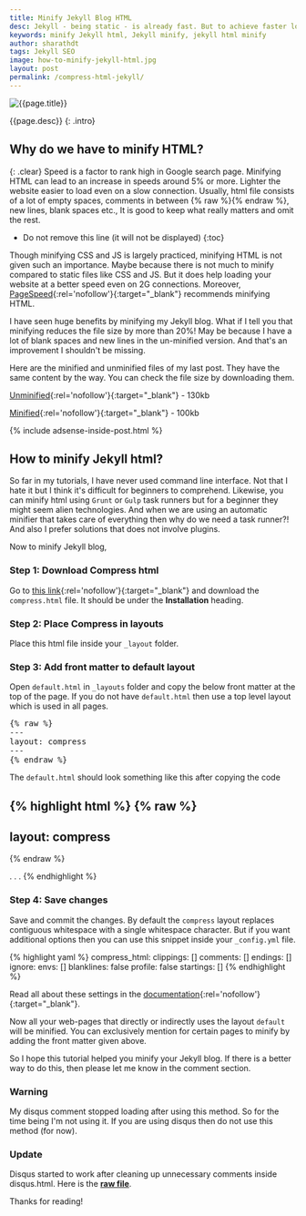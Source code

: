 ```yaml
---
title: Minify Jekyll Blog HTML
desc: Jekyll - being static - is already fast. But to achieve faster loading speed we can minify the html. Minifying CSS and JS is already in practice but compressing html is not practiced by everyone. But Jekyll posts and pages are in markdown and you may not be able to minify all of them using a tool. Jekyll html minify is important for loading websites in a lightning speed. 
keywords: minify Jekyll html, Jekyll minify, jekyll html minify
author: sharathdt
tags: Jekyll SEO
image: how-to-minify-jekyll-html.jpg
layout: post
permalink: /compress-html-jekyll/
---
```


<img alt="{{page.title}}" title="{{page.title}}" itemprop="thumbnailUrl" class="left half noborder" src="/thumbs/{{page.image}}">

<i class="fa fa-quote-left fa-3x fa-pull-left fa-border"></i>{{page.desc}}
{: .intro}

## Why do we have to minify HTML?
{: .clear}
Speed is a factor to rank high in Google search page. Minifying HTML can lead to an increase in speeds around 5% or more. Lighter the website easier to load even on a slow connection. Usually, html file consists of a lot of empty spaces, comments in between {% raw %}<!-- and -->{% endraw %}, new lines, blank spaces etc., It is good to keep what really matters and omit the rest.

<div class="clear"></div>   


* Do not remove this line (it will not be displayed) 
{:toc}


Though minifying CSS and JS is largely practiced, minifying HTML is not given such an importance. Maybe because there is not much to minify compared to static files like CSS and JS. But it does help loading your website at a better speed even on 2G connections. Moreover, [PageSpeed](https://developers.google.com/speed/pagespeed/insights/){:rel='nofollow'}{:target="_blank"} recommends minifying HTML.

I have seen huge benefits by minifying my Jekyll blog. What if I tell you that minifying reduces the file size by more than 20%! May be because I have a lot of blank spaces and new lines in the un-minified version. And that's an improvement I shouldn't be missing.

Here are the minified and unminified files of my last post. They have the same content by the way. You can check the file size by downloading them.

[Unminified](/data/view-source_blog.webjeda.com_how-to-fetch-first-image-from-jekyll-post.html){:rel='nofollow'}{:target="_blank"} - 130kb

[Minified](/data/view-source_blog.webjeda.com_how-to-fetch-first-image-from-jekyll-post-minified.html){:rel='nofollow'}{:target="_blank"} - 100kb

{% include adsense-inside-post.html %}

## How to minify Jekyll html?

So far in my tutorials, I have never used command line interface. Not that I hate it but I think it's difficult for beginners to comprehend. Likewise, you can minify html using ```Grunt``` or ```Gulp``` task runners but for a beginner they might seem alien technologies. And when we are using an automatic minifier that takes care of everything then why do we need a task runner?! And also I prefer solutions that does not involve plugins.

Now to minify Jekyll blog, 

### Step 1: Download Compress html
Go to [this link](http://jch.penibelst.de/){:rel='nofollow'}{:target="_blank"} and download the ```compress.html``` file. It should be under the **Installation** heading. 

### Step 2: Place Compress in layouts
Place this html file inside your ```_layout``` folder.

### Step 3: Add front matter to default layout
Open ```default.html``` in ```_layouts``` folder and copy the below front matter at the top of the page. If you do not have ```default.html``` then use a top level layout which is used in all pages.

<pre>{% raw %}
---
layout: compress
---
{% endraw %}</pre>

The ```default.html``` should look something like this after copying the code

{% highlight html %}
{% raw %}
---
layout: compress
---
{% endraw %}
<!DOCTYPE html>
<html>
.
.
.

</html>
{% endhighlight %}



### Step 4: Save changes
Save and commit the changes. By default the ```compress``` layout replaces contiguous whitespace with a single whitespace character. But if you want additional options then you can use this snippet inside your ```_config.yml``` file.

{% highlight yaml %}
compress_html:
    clippings: []
    comments: []
    endings: []
    ignore:
    envs: []
    blanklines: false
    profile: false
    startings: []
{% endhighlight %}


Read all about these settings in the [documentation](http://jch.penibelst.de/){:rel='nofollow'}{:target="_blank"}.

Now all your web-pages that directly or indirectly uses the layout ```default``` will be minified. You can exclusively mention for certain pages to minify by adding the front matter given above. 

So I hope this tutorial helped you minify your Jekyll blog. If there is a better way to do this, then please let me know in the comment section.

<div class="warning">
<h3>Warning</h3>
<p>My disqus comment stopped loading after using this method. So for the time being I'm not using it. If you are using disqus then do not use this method (for now).</p>
</div>

<div class="tips">
    <h3>Update</h3>
    <p>
        Disqus started to work after cleaning up unnecessary comments inside disqus.html. Here is the <a href="https://raw.githubusercontent.com/sharu725/emerald/gh-pages/_includes/disqus.html" target="_blank" ><strong>raw file</strong></a>.
    </p>
</div>

Thanks for reading!